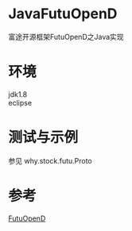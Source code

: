# JavaFutuOpenD
富途开源框架FutuOpenD之Java实现

# 环境
jdk1.8</br>
eclipse

# 测试与示例
参见 why.stock.futu.Proto 

# 参考
<a href=https://futunnopen.github.io/futu-api-doc/intro/FutuOpenDGuide.html>FutuOpenD</a>
